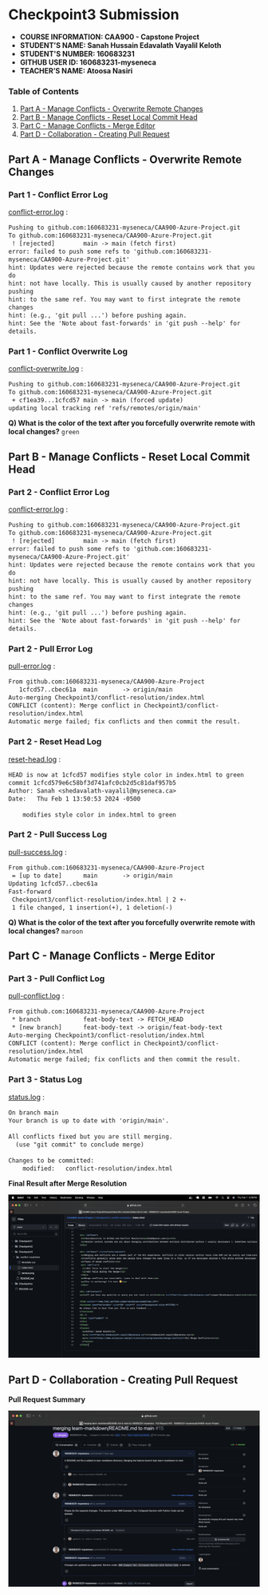 # Checkpoint3 Submission

- **COURSE INFORMATION: CAA900 - Capstone Project**
- **STUDENT’S NAME: Sanah Hussain Edavalath Vayalil Keloth**
- **STUDENT'S NUMBER: 160683231**
- **GITHUB USER ID: 160683231-myseneca**
- **TEACHER’S NAME: Atoosa Nasiri**

### Table of Contents
1. [Part A - Manage Conflicts - Overwrite Remote Changes](#part-a---manage-conflicts---overwrite-remote-changes)
2. [Part B - Manage Conflicts - Reset Local Commit Head](#part-b---manage-conflicts---reset-local-commit-head)
3. [Part C - Manage Conflicts - Merge Editor](#part-c---manage-conflicts---merge-editor)
4. [Part D - Collaboration - Creating Pull Request](#part-d---collaboration---creating-pull-request)

## Part A - Manage Conflicts - Overwrite Remote Changes
### Part 1 - Conflict Error Log
[conflict-error.log](./part1-conflict-error.log) :
```
Pushing to github.com:160683231-myseneca/CAA900-Azure-Project.git
To github.com:160683231-myseneca/CAA900-Azure-Project.git
 ! [rejected]        main -> main (fetch first)
error: failed to push some refs to 'github.com:160683231-myseneca/CAA900-Azure-Project.git'
hint: Updates were rejected because the remote contains work that you do
hint: not have locally. This is usually caused by another repository pushing
hint: to the same ref. You may want to first integrate the remote changes
hint: (e.g., 'git pull ...') before pushing again.
hint: See the 'Note about fast-forwards' in 'git push --help' for details.
```

### Part 1 - Conflict Overwrite Log
[conflict-overwrite.log](./part1-conflict-overwrite.log) :
```
Pushing to github.com:160683231-myseneca/CAA900-Azure-Project.git
To github.com:160683231-myseneca/CAA900-Azure-Project.git
 + cf1ea39...1cfcd57 main -> main (forced update)
updating local tracking ref 'refs/remotes/origin/main'
```

**Q) What is the color of the text after you forcefully overwrite remote with local changes?**
`green`

## Part B - Manage Conflicts - Reset Local Commit Head
### Part 2 - Conflict Error Log
[conflict-error.log](./part2-conflict-error.log) :
```
Pushing to github.com:160683231-myseneca/CAA900-Azure-Project.git
To github.com:160683231-myseneca/CAA900-Azure-Project.git
 ! [rejected]        main -> main (fetch first)
error: failed to push some refs to 'github.com:160683231-myseneca/CAA900-Azure-Project.git'
hint: Updates were rejected because the remote contains work that you do
hint: not have locally. This is usually caused by another repository pushing
hint: to the same ref. You may want to first integrate the remote changes
hint: (e.g., 'git pull ...') before pushing again.
hint: See the 'Note about fast-forwards' in 'git push --help' for details.
```

### Part 2 - Pull Error Log
[pull-error.log](./part2-pull-error.log) :
```
From github.com:160683231-myseneca/CAA900-Azure-Project
   1cfcd57..cbec61a  main       -> origin/main
Auto-merging Checkpoint3/conflict-resolution/index.html
CONFLICT (content): Merge conflict in Checkpoint3/conflict-resolution/index.html
Automatic merge failed; fix conflicts and then commit the result.
```

### Part 2 - Reset Head Log
[reset-head.log](./part2-reset-head.log) :
```
HEAD is now at 1cfcd57 modifies style color in index.html to green
commit 1cfcd579e6c58bf3d741afc0cb2d5c81daf957b5
Author: Sanah <shedavalath-vayalil@myseneca.ca>
Date:   Thu Feb 1 13:50:53 2024 -0500

    modifies style color in index.html to green
```

### Part 2 - Pull Success Log
[pull-success.log](./part2-pull-success.log) :
```
From github.com:160683231-myseneca/CAA900-Azure-Project
 = [up to date]      main       -> origin/main
Updating 1cfcd57..cbec61a
Fast-forward
 Checkpoint3/conflict-resolution/index.html | 2 +-
 1 file changed, 1 insertion(+), 1 deletion(-)
 ```

**Q) What is the color of the text after you forcefully overwrite remote with local changes?**
`maroon`

## Part C - Manage Conflicts - Merge Editor
### Part 3 - Pull Conflict Log
[pull-conflict.log](./part3-pull-conflict.log) :
```
From github.com:160683231-myseneca/CAA900-Azure-Project
 * branch            feat-body-text -> FETCH_HEAD
 * [new branch]      feat-body-text -> origin/feat-body-text
Auto-merging Checkpoint3/conflict-resolution/index.html
CONFLICT (content): Merge conflict in Checkpoint3/conflict-resolution/index.html
Automatic merge failed; fix conflicts and then commit the result.
```

### Part 3 - Status Log
[status.log](./part3-status.log) :
```
On branch main
Your branch is up to date with 'origin/main'.

All conflicts fixed but you are still merging.
  (use "git commit" to conclude merge)

Changes to be committed:
	modified:   conflict-resolution/index.html
```

**Final Result after Merge Resolution**

![alt text](./part3_merge_resolution.png "index.html after merge resolution")

## Part D - Collaboration - Creating Pull Request

**Pull Request Summary**

![alt text](./part4_pull_request_summary.png "pull request summary")